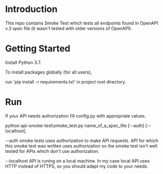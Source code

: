 # Introduction 
This repo contains Smoke Test which tests all endpoints found in OpenAPI v.3 spec file (it wasn't tested with older versions of OpenAPI).
  
# Getting Started
Install Python 3.7.

To install packages globally (for all users),

run 'pip install -r requirements.txt' in project root directory.

# Run
If your API needs authorization fill config.py with appropriate values.

python api-smoke-test\smoke_test.py name_of_a_spec_file [--auth] [--localhost].

--auth smoke tests uses authorization to make API requests.
API for which this smoke test was written uses authorization so the smoke test isn't 
well tested for APIs which don't use authorization.

--localhost API is runing on a local machine. 
In my case local API uses HTTP instead of HTTPS, so you should adapt my code to your needs.
